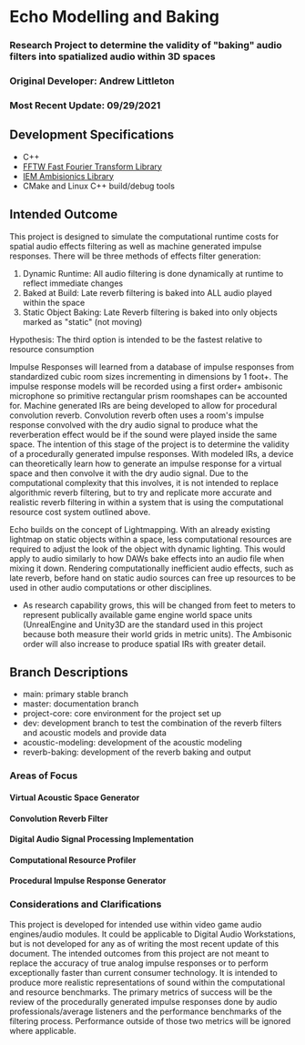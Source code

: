 # Echo Modelling and Baking

### Research Project to determine the validity of "baking" audio filters into spatialized audio within 3D spaces

### Original Developer: Andrew Littleton

### Most Recent Update: 09/29/2021

##  Development Specifications

* C++ 
* [FFTW Fast Fourier Transform Library](http://www.fftw.org/)
* [IEM Ambisionics Library](https://plugins.iem.at/)
* CMake and Linux C++ build/debug tools

## Intended Outcome

This project is designed to simulate the computational runtime costs for spatial audio effects filtering as well as machine generated impulse responses. There will be three methods of effects filter generation:

1. Dynamic Runtime: All audio filtering is done dynamically at runtime to reflect immediate changes 
2. Baked at Build: Late reverb filtering is baked into ALL audio played within the space
3. Static Object Baking: Late Reverb filtering is baked into only objects marked as "static" \(not moving\) 

Hypothesis: The third option is intended to be the fastest relative to resource consumption

Impulse Responses will learned from a database of impulse responses from standardized cubic room sizes incrementing in dimensions by 1 foot+. The impulse response models will be recorded using a first order+ ambisonic microphone so primitive rectangular prism roomshapes can be accounted for. Machine generated IRs are being developed to allow for procedural convolution reverb. Convolution reverb often uses a room's impulse response convolved with the dry audio signal to produce what the reverberation effect would be if the sound were played inside the same space. The intention of this stage of the project is to determine the validity of a procedurally generated impulse responses. With modeled IRs, a device can theoretically learn how to generate an impulse response for a virtual space and then convolve it with the dry audio signal. Due to the computational complexity that this involves, it is not intended to replace algorithmic reverb filtering, but to try and replicate more accurate and realistic reverb filtering in within a system that is using the computational resource cost system outlined above.

Echo builds on the concept of Lightmapping. With an already existing lightmap on static objects within a space, less computational resources are required to adjust the look of the object with dynamic lighting. This would apply to audio similarly to how DAWs bake effects into an audio file when mixing it down. Rendering computationally inefficient audio effects, such as late reverb, before hand on static audio sources can free up resources to be used in other audio computations or other disciplines.

+ As research capability grows, this will be changed from feet to meters to represent publically available game engine world space units \(UnrealEngine and Unity3D are the standard used in this project because both measure their world grids in metric units\). The Ambisonic order will also increase to produce spatial IRs with greater detail.

## Branch Descriptions

* main: primary stable branch
* master: documentation branch
* project-core: core environment for the project set up
* dev: development branch to test the combination of the reverb filters and acoustic models and provide data
* acoustic-modeling: development of the acoustic modeling 
* reverb-baking: development of the reverb baking and output

### Areas of Focus

#### Virtual Acoustic Space Generator

#### Convolution Reverb Filter

#### Digital Audio Signal Processing Implementation

####  Computational Resource Profiler

#### Procedural Impulse Response Generator

### Considerations and Clarifications

This project is developed for intended use within video game audio engines/audio modules. It could be applicable to Digital Audio Workstations, but is not developed for any as of writing the most recent update of this document. The intended outcomes from this project are not meant to replace the accuracy of true analog impulse responses or to perform exceptionally faster than current consumer technology. It is intended to produce more realistic representations of sound within the computational and resource benchmarks. The primary metrics of success will be the review of the procedurally generated impulse responses done by audio professionals/average listeners and the performance benchmarks of the filtering process. Performance outside of those two metrics will be ignored where applicable.

